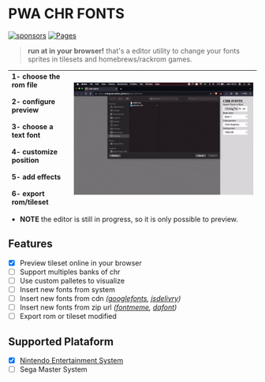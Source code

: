 # PWA CHR FONTS

[![sponsors](https://img.shields.io/github/sponsors/rodrigodornelles?color=ff69b4&logo=github)](https://github.com/sponsors/RodrigoDornelles)
[![Pages](https://github.com/RodrigoDornelles/pwa-fehou/actions/workflows/pages.yml/badge.svg)](https://github.com/RodrigoDornelles/pwa-fehou/actions/workflows/pages.yml)

> **run at in your browser!** that's a editor utility to change your fonts sprites in tilesets and homebrews/rackrom games.

| 1- choose the rom file<br/><br/>2- configure preview<br/><br/>3- choose a text font<br/><br/>4- customize position<br/><br/>5- add effects</br><br/>6- export rom/tileset| ![demo](https://raw.githubusercontent.com/RodrigoDornelles/RodrigoDornelles/master/media/pwa-chr-01-min.gif) |
| :-- | :-: |

* **NOTE** the editor is still in progress, so it is only possible to preview.
 
## Features

 * [X] Preview tileset online in your browser
 * [ ] Support multiples banks of chr
 * [ ] Use custom palletes to visualize
 * [ ] Insert new fonts from system
 * [ ] Insert new fonts from cdn _([googlefonts](https://fonts.google.com/), [jsdelivry](https://jsdelivr.com))_
 * [ ] Insert new fonts from zip url _([fontmeme](https://fontmeme.com/), [dafont](dafont.com))_
 * [ ] Export rom or tileset modified

## Supported Plataform

 * [X] [Nintendo Entertainment System](https://www.nesdev.org/wiki)
 * [ ] Sega Master System
